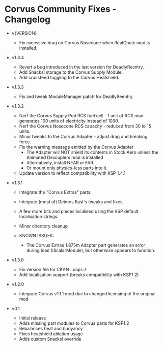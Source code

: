 # Corvus Community Fixes - Changelog

* v{VERSION}
  * Fix excessive drag on Corvus Nosecone when RealChute mod is installed.

* v1.3.4
  * Revert a bug introduced in the last version for DeadlyReentry.
  * Add Snacks! storage to the Corvus Supply Module.
  * Add crossfeed toggling to the Corvus Heatshield.

* v1.3.3
  * Fix and tweak ModuleManager patch for DeadlyReentry.

* v1.3.2
  * Nerf the Corvus Supply Pod RCS fuel cell - 1 unit of RCS now generates 100 units of electricity instead of 1000.
  * Nerf the Corvus Nosecone RCS capacity - reduced from 30 to 15 units.
  * Minor tweaks to the Corvus Adapter - adjust drag and breaking force.
  * Fix the warning message emitted by the Corvus Adapter
    + The Adapter will NOT shield its contents in Stock Aero unless the Animated Decouplers mod is installed
    + Alternatively, install NEAR or FAR.
    + Or mount only physics-less parts into it.
  * Update version to reflect compatibility with KSP 1.4.1

* v1.3.1
  * Integrate the "Corvus Extras" parts.
  * Integrate (most of) Deimos Rast's tweaks and fixes.
  * A few more bits and pieces localised using the KSP default localisation strings.
  * Minor directory cleanup

  * KNOWN ISSUES:
    + The Corvus Extras 1.875m Adapter part generates an error during load (IScalarModule), but otherwise appears to function.

* v1.3.0
  * Fix version file for CKAN ::oops::!
  * Add localisation support (breaks compatibility with KSP1.2)

* v1.2.0
  * Integrate Corvus v1.1.1 mod due to changed licensing of the original mod

* v0.1
  * Initial release
  * Adds missing part modules to Corvus parts for KSP1.2
  * Rebalances heat and buoyancy
  * Fixes heatshield ablation usage
  * Adds custom Snacks! override
